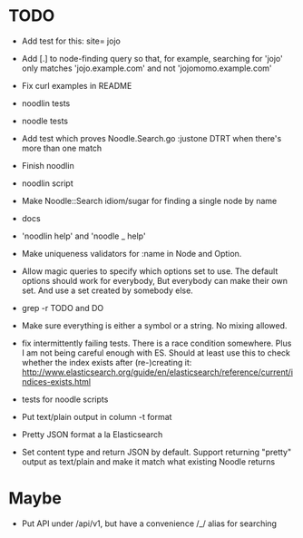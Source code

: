 # TODO

* Add test for this:
site= jojo

* Add [.] to node-finding query so that, for example, searching for 'jojo' only matches 'jojo.example.com' and not 'jojomomo.example.com'
* Fix curl examples in README

* noodlin tests

* noodle tests

* Add test which proves Noodle.Search.go :justone DTRT when there's
more than one match

* Finish noodlin

* noodlin script

* Make Noodle::Search idiom/sugar for finding a single node by name

* docs

* 'noodlin help' and 'noodle _ help'

* Make uniqueness validators for :name in Node and Option.

* Allow magic queries to specify which options set to use.  The default options should work
for everybody,  But everybody can make their own set.  And use a set created by somebody else.

* grep -r TODO and DO

* Make sure everything is either a symbol or a string.  No mixing allowed.

* fix intermittently failing tests.  There is a race condition somewhere.
Plus I am not being careful enough with ES.  Should at least use this to check whether
the index exists after (re-)creating it:
http://www.elasticsearch.org/guide/en/elasticsearch/reference/current/indices-exists.html

* tests for noodle scripts

* Put text/plain output in column -t format

* Pretty JSON format a la Elasticsearch

* Set content type and return JSON by default.  Support
returning "pretty" output as text/plain and make it match
what existing Noodle returns

# Maybe
* Put API under /api/v1, but have a convenience /_/ alias for
searching

